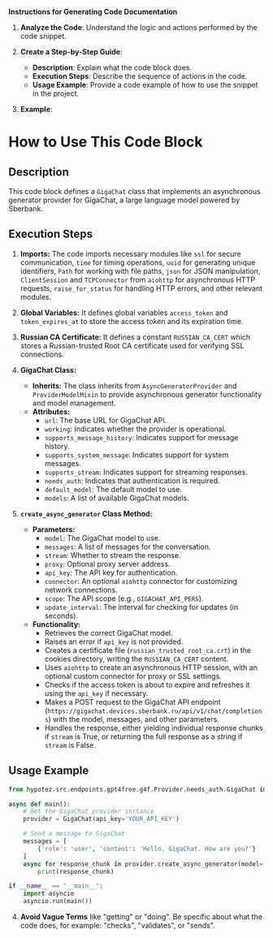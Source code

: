 **Instructions for Generating Code Documentation**

1. **Analyze the Code**: Understand the logic and actions performed by the code snippet.

2. **Create a Step-by-Step Guide**:
    - **Description**: Explain what the code block does.
    - **Execution Steps**: Describe the sequence of actions in the code.
    - **Usage Example**: Provide a code example of how to use the snippet in the project.

3. **Example**:

How to Use This Code Block
=========================================================================================

Description
-------------------------
This code block defines a `GigaChat` class that implements an asynchronous generator provider for GigaChat, a large language model powered by Sberbank. 

Execution Steps
-------------------------
1. **Imports:** The code imports necessary modules like `ssl` for secure communication, `time` for timing operations, `uuid` for generating unique identifiers, `Path` for working with file paths, `json` for JSON manipulation, `ClientSession` and `TCPConnector` from `aiohttp` for asynchronous HTTP requests, `raise_for_status` for handling HTTP errors, and other relevant modules.

2. **Global Variables:** It defines global variables `access_token` and `token_expires_at` to store the access token and its expiration time.

3. **Russian CA Certificate:**  It defines a constant `RUSSIAN_CA_CERT` which stores a Russian-trusted Root CA certificate used for verifying SSL connections.

4. **GigaChat Class:**  
    - **Inherits:** The class inherits from `AsyncGeneratorProvider` and `ProviderModelMixin` to provide asynchronous generator functionality and model management. 
    - **Attributes:** 
        - `url`: The base URL for GigaChat API.
        - `working`:  Indicates whether the provider is operational.
        - `supports_message_history`:  Indicates support for message history.
        - `supports_system_message`:  Indicates support for system messages.
        - `supports_stream`:  Indicates support for streaming responses.
        - `needs_auth`:  Indicates that authentication is required.
        - `default_model`: The default model to use.
        - `models`: A list of available GigaChat models.

5. **`create_async_generator` Class Method:** 
    - **Parameters:** 
        - `model`: The GigaChat model to use.
        - `messages`: A list of messages for the conversation.
        - `stream`: Whether to stream the response.
        - `proxy`:  Optional proxy server address.
        - `api_key`:  The API key for authentication.
        - `connector`: An optional `aiohttp` connector for customizing network connections.
        - `scope`: The API scope (e.g., `GIGACHAT_API_PERS`).
        - `update_interval`: The interval for checking for updates (in seconds).
    - **Functionality:** 
        - Retrieves the correct GigaChat model.
        - Raises an error if `api_key` is not provided.
        - Creates a certificate file (`russian_trusted_root_ca.crt`) in the cookies directory, writing the `RUSSIAN_CA_CERT` content. 
        - Uses `aiohttp` to create an asynchronous HTTP session, with an optional custom connector for proxy or SSL settings.
        - Checks if the access token is about to expire and refreshes it using the `api_key` if necessary.
        - Makes a POST request to the GigaChat API endpoint (`https://gigachat.devices.sberbank.ru/api/v1/chat/completions`) with the model, messages, and other parameters.
        - Handles the response, either yielding individual response chunks if `stream` is True, or returning the full response as a string if `stream` is False.

Usage Example
-------------------------

```python
from hypotez.src.endpoints.gpt4free.g4f.Provider.needs_auth.GigaChat import GigaChat

async def main():
    # Get the GigaChat provider instance
    provider = GigaChat(api_key='YOUR_API_KEY')

    # Send a message to GigaChat
    messages = [
        {'role': 'user', 'content': 'Hello, GigaChat. How are you?'}
    ]
    async for response_chunk in provider.create_async_generator(model='GigaChat:latest', messages=messages):
        print(response_chunk)

if __name__ == "__main__":
    import asyncio
    asyncio.run(main())
```

4. **Avoid Vague Terms** like "getting" or "doing". Be specific about what the code does, for example: "checks", "validates", or "sends".